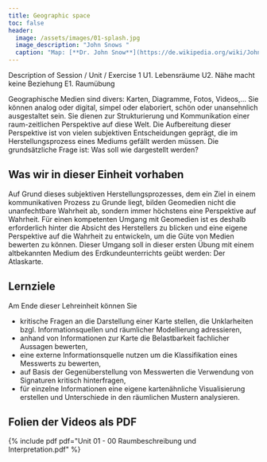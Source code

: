 ```yaml
---
title: Geographic space
toc: false
header:
  image: /assets/images/01-splash.jpg
  image_description: "John Snows "
  caption: "Map: [**Dr. John Snow**](https://de.wikipedia.org/wiki/John_Snow_(Mediziner)) [Wellcome Library via wikimedia](https://w.wiki/QtV)"
---
```

Description of Session / Unit / Exercise 1
U1. Lebensräume
U2. Nähe macht keine Beziehung
E1. Raumübung


Geographische Medien sind divers: Karten, Diagramme, Fotos, Videos,... Sie können analog oder digital, simpel oder elaboriert, schön oder unansehnlich ausgestaltet sein. Sie dienen zur Strukturierung und Kommunikation einer raum-zeitlichen Perspektive auf diese Welt. Die Aufbereitung dieser Perspektive ist von vielen subjektiven Entscheidungen geprägt, die im Herstellungsprozess eines Mediums gefällt werden müssen. Die grundsätzliche Frage ist: Was soll wie dargestellt werden?


<!--more-->
## Was wir in dieser Einheit vorhaben

Auf Grund dieses subjektiven Herstellungsprozesses, dem ein Ziel in einem kommunikativen Prozess zu Grunde liegt, bilden Geomedien nicht die unanfechtbare Wahrheit ab, sondern immer höchstens eine Perspektive auf Wahrheit. Für einen kompetenten Umgang mit Geomedien ist es deshalb erforderlich hinter die Absicht des Herstellers zu blicken und eine eigene Perspektive auf die Wahrheit zu entwickeln, um die Güte von Medien bewerten zu können.
Dieser Umgang soll in dieser ersten Übung mit einem altbekannten Medium des Erdkundeunterrichts geübt werden: Der Atlaskarte.

## Lernziele

Am Ende dieser Lehreinheit können Sie
  * kritische Fragen an die Darstellung einer Karte stellen, die Unklarheiten bzgl. Informationsquellen und räumlicher Modellierung adressieren,
  * anhand von Informationen zur Karte die Belastbarkeit fachlicher Aussagen bewerten,
  * eine externe Informationsquelle nutzen um die Klassifikation eines Messwerts zu bewerten,
  * auf Basis der Gegenüberstellung von Messwerten die Verwendung von Signaturen kritisch hinterfragen,
  * für einzelne Informationen eine eigene kartenähnliche Visualisierung erstellen und Unterschiede in den räumlichen Mustern analysieren.

## Folien der Videos als PDF
{% include pdf pdf="Unit 01 - 00 Raumbeschreibung und Interpretation.pdf" %}
